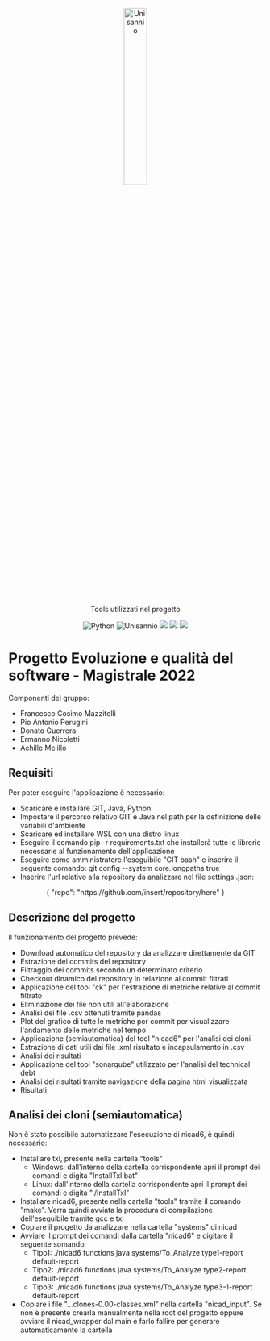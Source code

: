<p align= "center">
<img src="https://www.unisannio.it/sites/default/files/emblema.png.pagespeed.ce.L9uvAVRynq.png" alt="Unisannio" width= 30%>
</p>
<p align="center">
    Tools utilizzati nel progetto
</p>
<p align="center">
    <img src="https://img.shields.io/badge/Python-v3-blue" alt="Python">
    <img src="https://img.shields.io/badge/Unisannio-Evoluzione%20e%20qualità%20del%20Software-blue" alt="Unisannio">
    <img src = "https://img.shields.io/badge/ck%20tools-blue">
    <img src = "https://img.shields.io/badge/nicad6-blue">
    <img src = "https://img.shields.io/badge/sonarqube-blue">


# Progetto Evoluzione e qualità del software - Magistrale 2022

Componenti del gruppo:
- Francesco Cosimo Mazzitelli
- Pio Antonio Perugini
- Donato Guerrera
- Ermanno Nicoletti
- Achille Melillo

## Requisiti
Per poter eseguire l'applicazione è necessario:
- Scaricare e installare GIT, Java, Python
- Impostare il percorso relativo  GIT e Java nel path per la definizione delle variabili d'ambiente
- Scaricare ed installare WSL con una distro linux
- Eseguire il comando pip -r requirements.txt che installerà tutte le librerie necessarie al funzionamento dell'applicazione
- Eseguire come amministratore l'eseguibile "GIT bash" e inserire il seguente comando: git config --system core.longpaths true 
- Inserire l'url relativo alla repository da analizzare nel file settings .json:
<p align=center> { "repo": "https://github.com/insert/repository/here" } </p>

## Descrizione del progetto
Il funzionamento del progetto prevede: 
- Download automatico del repository da analizzare direttamente da GIT
- Estrazione dei commits del repository
- Filtraggio dei commits secondo un determinato criterio
- Checkout dinamico del repository in relazione ai commit filtrati
- Applicazione del tool "ck" per l'estrazione di metriche relative al commit filtrato
- Eliminazione dei file non utili all'elaborazione
- Analisi dei file .csv ottenuti tramite pandas
- Plot del grafico di tutte le metriche per commit per visualizzare l'andamento delle metriche nel tempo
- Applicazione (semiautomatica) del tool "nicad6" per l'analisi dei cloni
- Estrazione di dati utili dai file .xml risultato e incapsulamento in .csv
- Analisi dei risultati 
- Applicazione del tool "sonarqube" utilizzato per l'analisi del technical debt
- Analisi dei risultati tramite navigazione della pagina html visualizzata
- Risultati

## Analisi dei cloni (semiautomatica)

Non è stato possibile automatizzare l'esecuzione di nicad6, è quindi necessario:
- Installare txl, presente nella cartella "tools"
    - Windows: dall'interno della cartella corrispondente apri il prompt dei comandi e digita "InstallTxl.bat"
    - Linux: dall'interno della cartella corrispondente apri il prompt dei comandi e digita "./InstallTxl" 
- Installare nicad6, presente nella cartella "tools" tramite il comando "make". Verrà quindi avviata la procedura di compilazione dell'eseguibile tramite gcc e txl
- Copiare il progetto da analizzare nella cartella "systems" di nicad
- Avviare il prompt dei comandi dalla cartella "nicad6" e digitare il seguente somando:
    - Tipo1: ./nicad6 functions java systems/To_Analyze type1-report default-report
    - Tipo2: ./nicad6 functions java systems/To_Analyze type2-report default-report
    - Tipo3: ./nicad6 functions java systems/To_Analyze type3-1-report default-report
- Copiare i file "...clones-0.00-classes.xml" nella cartella "nicad_input". Se non è presente crearla manualmente nella root del progetto oppure avviare il nicad_wrapper dal main e farlo fallire per generare automaticamente la cartella
